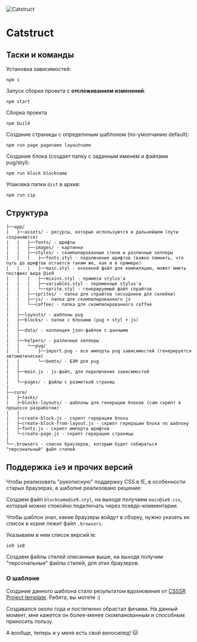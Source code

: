 ![Catstruct](http://darkened.space/catstruct.jpg)

# Catstruct

## Таски и команды

Установка зависимостей:
```
npm i
```
Запуск сборки проекта с **отслеживанием изменений**:
```
npm start
```
Сборка проекта
```
npm build
```
Создание страницы с определнным шаблоном (по-умолчанию default):
```
npm run page pagename layoutname
```
Создание блока (создает папку с заданным именем и файлами pug/styl):
```
npm run block blockname
```
Упаковка папки `dist` в архив:
```
npm run zip
```
## Структура

```
├──app/
|	├──assets/ - ресурсы, которые используются в дальнейшем (пути сохраняются)
|	|   ├──fonts/ - шрифты
|	|   ├──images/ - картинки
|	|   ├──styles/ - скомпилированные стили и различные хелперы
|	|   |   ├──fonts.styl - подключение шрифтов (важно помнить, что путь до шрифтов остается таким же, как и в примере)
|	|   |   ├──main.styl - основной файл для компиляции, может иметь постфикс вида @ie9
|	|   |   ├──mixins.styl - примеси stylus'a
|	|   |   ├──variables.styl - переменные stylus'a
|	|   |   └──sprite.styl - генерируемый файл спрайтов
|	|   ├──sprites/ - папка для спрайтов (исходники для склейки)
|	|   ├──js/ - папка для скомпилированного js
|	|   └──coffee/ - папка для скомпилированного coffee
|	|
|	├──layouts/ - шаблоны pug
|	├──blocks/ - папки с блоками (pug + styl + js)
|	|
|	├──data/ - коллекция json-файлов с данными
|	|
|	├──helpers/ - различные хелперы
|   |   └──pug/
|	|       ├──import.pug - все импорты pug зависимостей (генерируется автоматически)
|   |       └──bemto/ - БЭМ для pug
|	|
|	├──main.js - js-файл, для подключения зависимостей
|	|
|	└──pages/ - файлы с разметкой страниц
|
├──core/
|   ├─tasks/
|   ├─blocks-layouts/ - шаблоны для генерации блоков (сам скрипт в процессе разработки)
|   |
|   ├─create-block.js - скрипт герерации блока
|   ├─create-block-from-layout.js - скрипт герерации блока по шаблону
|   ├─fonts.js - скрипт импорта шрифтов
|   └─create-page.js - скрипт герерации страницы
|
└──.browsers - список браузеров, которым будет собираться "персональный" файл стилей
```

## Поддержка `ie9` и прочих версий

Чтобы реализовать "рукописную" поддержку CSS в IE, в особенности старых браузерах, в шаболне реализовано решение:

Создаем файл `blockname@ie9.styl`, на выходе получаем `main@ie9.css`, который можно спокойно подключать через псевдо-комментарии.

Чтобы шаблон знал, какие браузеры войдут в сборку, нужно указать их список в корне лежит файл `.browsers`.

Указываем в нем список версий ie:

```
ie9 ie8
```

Создаем файлы стилей описанные выше, на выходе получим "персональные" файлы стилей, для этих браузеров.

### О шаблоне

Создание данного шаблона стало результатом вдохновения от [CSSSR Project template](https://github.com/CSSSR/csssr-project-template). Ребята, вы могете :)

Создавался около года и постепенно обрастал фичами. На данный момент, мне кажется он более-менее скомпанованным и способным приносить пользу.

А вообще, теперь и у меня есть свой велосипед!  :cat: